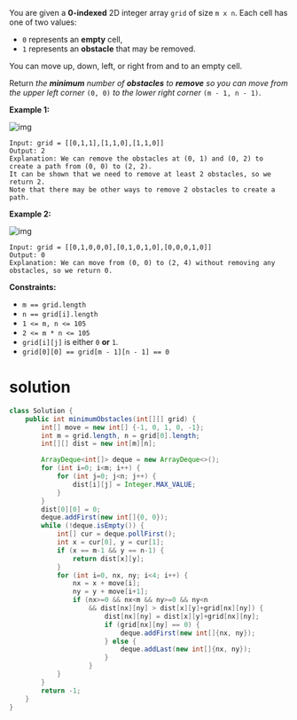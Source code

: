 You are given a **0-indexed** 2D integer array `grid` of size `m x n`. Each cell has one of two values:

- `0` represents an **empty** cell,
- `1` represents an **obstacle** that may be removed.

You can move up, down, left, or right from and to an empty cell.

Return *the **minimum** number of **obstacles** to **remove** so you can move from the upper left corner* `(0, 0)` *to the lower right corner* `(m - 1, n - 1)`.

 

**Example 1:**

![img](https://assets.leetcode.com/uploads/2022/04/06/example1drawio-1.png)

```
Input: grid = [[0,1,1],[1,1,0],[1,1,0]]
Output: 2
Explanation: We can remove the obstacles at (0, 1) and (0, 2) to create a path from (0, 0) to (2, 2).
It can be shown that we need to remove at least 2 obstacles, so we return 2.
Note that there may be other ways to remove 2 obstacles to create a path.
```

**Example 2:**

![img](https://assets.leetcode.com/uploads/2022/04/06/example1drawio.png)

```
Input: grid = [[0,1,0,0,0],[0,1,0,1,0],[0,0,0,1,0]]
Output: 0
Explanation: We can move from (0, 0) to (2, 4) without removing any obstacles, so we return 0.
```

 

**Constraints:**

- `m == grid.length`
- `n == grid[i].length`
- `1 <= m, n <= 105`
- `2 <= m * n <= 105`
- `grid[i][j]` is either `0` **or** `1`.
- `grid[0][0] == grid[m - 1][n - 1] == 0`

# solution

```java
class Solution {
    public int minimumObstacles(int[][] grid) {
        int[] move = new int[] {-1, 0, 1, 0, -1};
        int m = grid.length, n = grid[0].length;
        int[][] dist = new int[m][n];

        ArrayDeque<int[]> deque = new ArrayDeque<>();
        for (int i=0; i<m; i++) {
            for (int j=0; j<n; j++) {
                dist[i][j] = Integer.MAX_VALUE;
            }
        }
        dist[0][0] = 0;
        deque.addFirst(new int[]{0, 0});
        while (!deque.isEmpty()) {
            int[] cur = deque.pollFirst();
            int x = cur[0], y = cur[1];
            if (x == m-1 && y == n-1) {
                return dist[x][y];
            }
            for (int i=0, nx, ny; i<4; i++) {
                nx = x + move[i];
                ny = y + move[i+1];
                if (nx>=0 && nx<m && ny>=0 && ny<n
                    && dist[nx][ny] > dist[x][y]+grid[nx][ny]) {
                        dist[nx][ny] = dist[x][y]+grid[nx][ny];
                        if (grid[nx][ny] == 0) {
                            deque.addFirst(new int[]{nx, ny});
                        } else {
                            deque.addLast(new int[]{nx, ny});
                        }
                    }
            }
        }
        return -1;
    }
}
```

